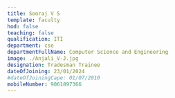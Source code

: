 ```yaml
---
title: Sooraj V S
template: faculty
hod: false
teaching: false
qualification: ITI
department: cse
departmentFullName: Computer Science and Engineering
image: ./Anjali_V-J.jpg
designation: Tradesman Trainee
dateOfJoining: 23/01/2024
#dateOfJoiningCape: 01/07/2010
mobileNumber: 9061897366
---
```

